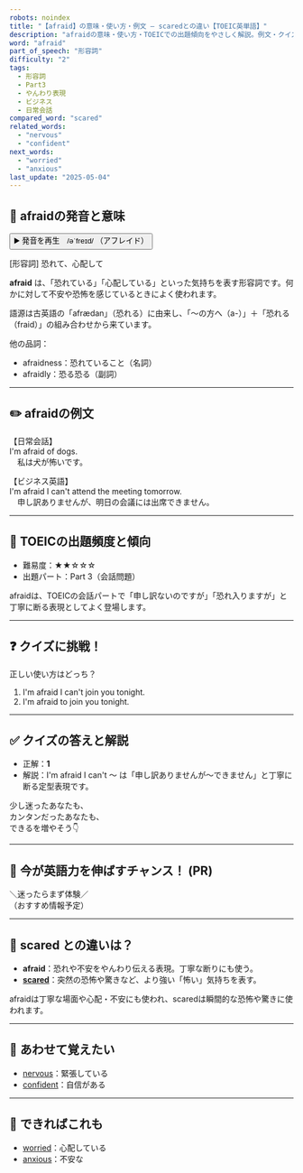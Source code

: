```yaml
---
robots: noindex
title: "【afraid】の意味・使い方・例文 ― scaredとの違い【TOEIC英単語】"
description: "afraidの意味・使い方・TOEICでの出題傾向をやさしく解説。例文・クイズ付きでscaredとの違いもわかりやすく学べます。"
word: "afraid"
part_of_speech: "形容詞"
difficulty: "2"
tags:
  - 形容詞
  - Part3
  - やんわり表現
  - ビジネス
  - 日常会話
compared_word: "scared"
related_words:
  - "nervous"
  - "confident"
next_words:
  - "worried"
  - "anxious"
last_update: "2025-05-04"
---
```


## 🔰 afraidの発音と意味

<button class="play-audio" onclick="playTTS('afraid')">
  <span class="play-audio-main">
    ▶️ 発音を再生　/əˈfreɪd/
  </span>
  <span class="play-audio-sub">
    （アフレイド）
  </span>
</button>

[形容詞] 恐れて、心配して

**afraid** は、「恐れている」「心配している」といった気持ちを表す形容詞です。何かに対して不安や恐怖を感じているときによく使われます。

語源は古英語の「afrædan」（恐れる）に由来し、「～の方へ（a-）」＋「恐れる（fraid）」の組み合わせから来ています。

他の品詞：  
- afraidness：恐れていること（名詞）
- afraidly：恐る恐る（副詞）

---

## ✏️ afraidの例文

【日常会話】  
I'm afraid of dogs.  
　私は犬が怖いです。

【ビジネス英語】  
I'm afraid I can't attend the meeting tomorrow.  
　申し訳ありませんが、明日の会議には出席できません。

---

## 🎯 TOEICの出題頻度と傾向

- 難易度：★★☆☆☆
- 出題パート：Part 3（会話問題）

afraidは、TOEICの会話パートで「申し訳ないのですが」「恐れ入りますが」と丁寧に断る表現としてよく登場します。

---

## ❓ クイズに挑戦！

正しい使い方はどっち？

1. I'm afraid I can't join you tonight.  
2. I'm afraid to join you tonight.

---

## ✅ クイズの答えと解説

- 正解：**1**
- 解説：I'm afraid I can't ～ は「申し訳ありませんが～できません」と丁寧に断る定型表現です。

少し迷ったあなたも、  
カンタンだったあなたも、  
できるを増やそう👇️

---

## 🚀 今が英語力を伸ばすチャンス！ (PR)

<div class="info-center">
＼迷ったらまず体験／<br>  
（おすすめ情報予定）
</div>

---

## 🤔  scared との違いは？

- **afraid**：恐れや不安をやんわり伝える表現。丁寧な断りにも使う。
- **[scared](/scared)**：突然の恐怖や驚きなど、より強い「怖い」気持ちを表す。

afraidは丁寧な場面や心配・不安にも使われ、scaredは瞬間的な恐怖や驚きに使われます。

---

## 🧩 あわせて覚えたい

- [nervous](/nervous)：緊張している
- [confident](/confident)：自信がある

---

## 📖 できればこれも

- [worried](/worried)：心配している
- [anxious](/anxious)：不安な

<!-- cvid: aid24_bid39 -->
